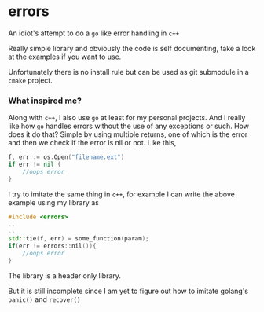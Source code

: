 # errors

An idiot's attempt to do a `go` like error handling in `c++`

Really simple library and obviously the code is self documenting, take a look at the examples if you want to use.

Unfortunately there is no install rule but can be used as git submodule in a `cmake` project.

### What inspired me?

Along with `c++`, I also use `go` at least for my personal projects. And I really like how `go` handles errors without the use of any exceptions or such. How does it do that? Simple by using multiple returns, one of which is the error and then we check if the error is nil or not. Like this,

```go
f, err := os.Open("filename.ext")
if err != nil {
    //oops error
}
```

I try to imitate the same thing in `c++`, for example I can write the above example using my library as

```c++
#include <errors>
..
..
std::tie(f, err) = some_function(param);
if(err != errors::nil()){
    //oops error
}
```

The library is a header only library.

But it is still incomplete since I am yet to figure out how to imitate golang's `panic()` and `recover()`